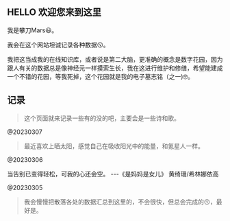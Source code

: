 ## HELLO 欢迎您来到这里

我是攀刀Mars😃。

我会在这个网站坦诚记录各种数据😗。

我把这当成我的在线知识库，或者说是第二大脑，更准确的概念是数字花园，因为跟人有关的数据总是像神经元一样摸索生长，我在这进行维护和修缮，希望能建成一个不错的花园，等我死掉，这个花园就是我的电子墓志铭（之一)🤓。


## 记录
>这个页面就来记录一些有的没的吧，主要会是一些诗和歌。


@20230307

>最近喜欢上晒太阳，感觉自己在吸收阳光中的能量，和氪星人一样。

@20230306

当告别已变得轻松，可我的心还会空。 ---《是妈妈是女儿》 黄绮珊/希林娜依高

@20230305

>我会慢慢把散落各处的数据汇总到这里的，不会很快，但总会完成的😗，最好是。